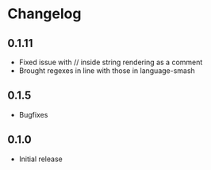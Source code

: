 # Changelog

## 0.1.11

- Fixed issue with // inside string rendering as a comment
- Brought regexes in line with those in language-smash

## 0.1.5

- Bugfixes

## 0.1.0

- Initial release
